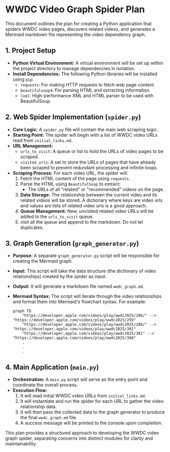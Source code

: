 # WWDC Video Graph Spider Plan

This document outlines the plan for creating a Python application that spiders WWDC video pages, discovers related videos, and generates a Mermaid markdown file representing the video dependency graph.

## 1. Project Setup

- **Python Virtual Environment:** A virtual environment will be set up within the project directory to manage dependencies in isolation.
- **Install Dependencies:** The following Python libraries will be installed using `pip`:
    - `requests`: For making HTTP requests to fetch web page content.
    - `beautifulsoup4`: For parsing HTML and extracting information.
    - `lxml`: High-performance XML and HTML parser to be used with BeautifulSoup.

## 2. Web Spider Implementation (`spider.py`)

- **Core Logic:** A `spider.py` file will contain the main web scraping logic.
- **Starting Point:** The spider will begin with a list of WWDC video URLs read from `initial_links.md`.
- **URL Management:**
    - `urls_to_visit`: A queue or list to hold the URLs of video pages to be scraped.
    - `visited_urls`: A set to store the URLs of pages that have already been scraped to prevent redundant processing and infinite loops.
- **Scraping Process:** For each video URL, the spider will:
    1. Fetch the HTML content of the page using `requests`.
    2. Parse the HTML using `BeautifulSoup` to extract:
        - The URLs of all "related" or "recommended" videos on the page.
    3. **Data Storage:** The relationship between the current video and its related videos will be stored. A dictionary where keys are video urls and values are lists of related video urls is a good approach.
    4. **Queue Management:** New, unvisited related video URLs will be added to the `urls_to_visit` queue.
    5. visit all the queue and append to the markdown. Do not let duplicates.

## 3. Graph Generation (`graph_generator.py`)

- **Purpose:** A separate `graph_generator.py` script will be responsible for creating the Mermaid graph.
- **Input:** This script will take the data structure (the dictionary of video relationships) created by the spider as input.
- **Output:** It will generate a markdown file named `wwdc_graph.md`.
- **Mermaid Syntax:** The script will iterate through the video relationships and format them into Mermaid's flowchart syntax. For example:

  ```mermaid
  graph TD
      "https://developer.apple.com/videos/play/wwdc2025/286/" --> "https://developer.apple.com/videos/play/wwdc2025/259"
      "https://developer.apple.com/videos/play/wwdc2025/286/" --> "https://developer.apple.com/videos/play/wwdc2025/301"
      "https://developer.apple.com/videos/play/wwdc2025/301" --> "https://developer.apple.com/videos/play/wwdc2025/360"
      .
      .
      .
  ```

## 4. Main Application (`main.py`)

- **Orchestration:** A `main.py` script will serve as the entry point and coordinate the overall process.
- **Execution Flow:**
    1. It will read initial WWDC video URLs from `initial_links.md`.
    2. It will instantiate and run the spider for each URL to gather the video relationship data.
    3. It will then pass the collected data to the graph generator to produce the final `wwdc_graph.md` file.
    4. A success message will be printed to the console upon completion.

This plan provides a structured approach to developing the WWDC video graph spider, separating concerns into distinct modules for clarity and maintainability.
